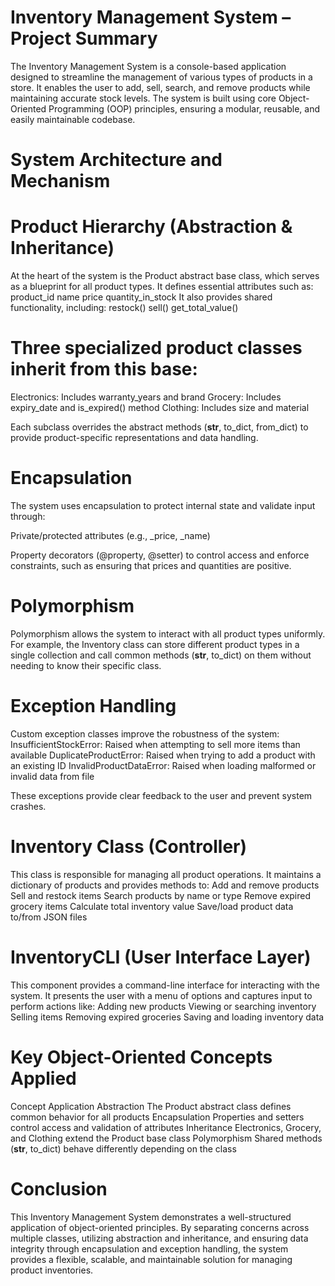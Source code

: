 # Inventory Management System – Project Summary
The Inventory Management System is a console-based application designed to streamline the management of various types of products in a store. It enables the user to add, sell, search, and remove products while maintaining accurate stock levels. The system is built using core Object-Oriented Programming (OOP) principles, ensuring a modular, reusable, and easily maintainable codebase.

# System Architecture and Mechanism
# Product Hierarchy (Abstraction & Inheritance)
At the heart of the system is the Product abstract base class, which serves as a blueprint for all product types. It defines essential attributes such as:
product_id
name
price
quantity_in_stock
It also provides shared functionality, including:
restock()
sell()
get_total_value()

# Three specialized product classes inherit from this base:
Electronics: Includes warranty_years and brand
Grocery: Includes expiry_date and is_expired() method
Clothing: Includes size and material

Each subclass overrides the abstract methods (__str__, to_dict, from_dict) to provide product-specific representations and data handling.

# Encapsulation
The system uses encapsulation to protect internal state and validate input through:

Private/protected attributes (e.g., _price, _name)

Property decorators (@property, @setter) to control access and enforce constraints, such as ensuring that prices and quantities are positive.

# Polymorphism
Polymorphism allows the system to interact with all product types uniformly. For example, the Inventory class can store different product types in a single collection and call common methods (__str__, to_dict) on them without needing to know their specific class.

# Exception Handling
Custom exception classes improve the robustness of the system:
InsufficientStockError: Raised when attempting to sell more items than available
DuplicateProductError: Raised when trying to add a product with an existing ID
InvalidProductDataError: Raised when loading malformed or invalid data from file

These exceptions provide clear feedback to the user and prevent system crashes.

# Inventory Class (Controller)
This class is responsible for managing all product operations. It maintains a dictionary of products and provides methods to:
Add and remove products
Sell and restock items
Search products by name or type
Remove expired grocery items
Calculate total inventory value
Save/load product data to/from JSON files

# InventoryCLI (User Interface Layer)
This component provides a command-line interface for interacting with the system. It presents the user with a menu of options and captures input to perform actions like:
Adding new products
Viewing or searching inventory
Selling items
Removing expired groceries
Saving and loading inventory data

# Key Object-Oriented Concepts Applied
Concept	Application
Abstraction	The Product abstract class defines common behavior for all products
Encapsulation	Properties and setters control access and validation of attributes
Inheritance	Electronics, Grocery, and Clothing extend the Product base class
Polymorphism	Shared methods (__str__, to_dict) behave differently depending on the class

# Conclusion
This Inventory Management System demonstrates a well-structured application of object-oriented principles. By separating concerns across multiple classes, utilizing abstraction and inheritance, and ensuring data integrity through encapsulation and exception handling, the system provides a flexible, scalable, and maintainable solution for managing product inventories.
